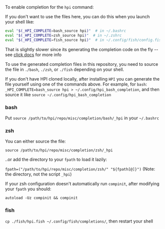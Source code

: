 To enable completion for the `hpi` command:

If you don't want to use the files here, you can do this when you launch your shell like:

```bash
eval "$(_HPI_COMPLETE=bash_source hpi)"  # in ~/.bashrc
eval "$(_HPI_COMPLETE=zsh_source hpi)"  # in ~/.zshrc
eval "$(_HPI_COMPLETE=fish_source hpi)"  # in ~/.config/fish/config.fish
```

That is slightly slower since its generating the completion code on the fly -- see [click docs](https://click.palletsprojects.com/en/8.0.x/shell-completion/#enabling-completion) for more info

To use the generated completion files in this repository, you need to source the file in `./bash`, `./zsh`, or `./fish` depending on your shell.

If you don't have HPI cloned locally, after installing `HPI` you can generate the file yourself using one of the commands above. For example, for `bash`: `_HPI_COMPLETE=bash_source hpi > ~/.config/hpi_bash_completion`, and then source it like `source ~/.config/hpi_bash_completion`

### bash

Put `source /path/to/hpi/repo/misc/completion/bash/_hpi` in your `~/.bashrc`

### zsh

You can either source the file:

`source /path/to/hpi/repo/misc/completion/zsh/_hpi`

..or add the directory to your `fpath` to load it lazily:

`fpath=("/path/to/hpi/repo/misc/completion/zsh/" "${fpath[@]}")` (Note: the directory, not the script `_hpi`)

If your zsh configuration doesn't automatically run `compinit`, after modifying your `fpath` you should:

`autoload -Uz compinit && compinit`

### fish

`cp ./fish/hpi.fish ~/.config/fish/completions/`, then restart your shell
